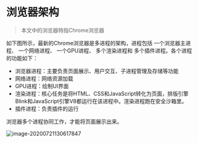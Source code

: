 # 浏览器架构

> 本文中的浏览器特指Chrome浏览器

如下图所示，最新的Chrome浏览器是多进程的架构，进程包括 一个浏览器主进程、 一个网络进程、 一个GPU进程、 多个渲染进程和 多个插件进程。各个进程的功能如下：

* 浏览器进程：主要负责页面展示、用户交互、子进程管理及存储等功能
* 网络进程：网络资源加载
* GPU进程：绘制UI界面
* 渲染进程：核心任务是将HTML、CSS和JavaScript转化为页面，排版引擎Blink和JavaScript引擎V8都运行在该进程中。渲染进程跑在安全沙箱里。
* 插件进程：负责插件的运行

浏览器多个进程协同工作，才能将页面展示出来。



![image-20200721130617847](https://tva1.sinaimg.cn/large/007S8ZIlgy1ggyih368v5j317c0j4agz.jpg)

